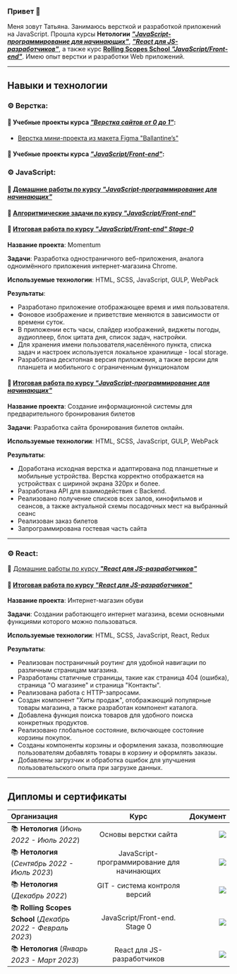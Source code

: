 ### Привет 👋

Меня зовут Татьяна. Занимаюсь версткой и разработкой приложений на JavaScript. Прошла курсы **Нетологии** [**_"JavaScript-программирование для начинающих"_**](https://cat.2035.university/rall/course/18787/?project_id=48), [**_"React для JS-разработчиков"_**](https://netology.ru/programs/react), а также курс [**Rolling Scopes School** **_"JavaScript/Front-end"_**](https://rs.school/js/). Имею опыт верстки и разработки Web приложений.

---

## Навыки и технологии

### ⚙ **Верстка**:

#### 🌟 Учебные проекты курса [**_"Верстка сайтов от 0 до 1"_**](https://from0to1.com.ua/):

- [Верстка мини-проекта из макета Figma "Ballantine’s"](https://github.com/alekseeva-t-v/figma-mini-project)

#### 🌟 Учебные проекты курса [**_"JavaScript/Front-end"_**](https://rs.school/js/):


### ⚙ **JavaScript**:

#### 🌟 [Домашние работы по курсу **_"JavaScript-программирование для начинающих"_**](./project-link/javaskript-dom-home-work.md)

#### 🌟 [Алгоритмические задачи по курсу   **_"JavaScript/Front-end"_**](./project-link/algorithmic-tasks.md)

#### 🌟 [Итоговая работа по курсу **_"JavaScript/Front-end" Stage-0_**](https://github.com/alekseeva-t-v/momentum)

**Название проекта**: Momentum

**Задачи**: Разработка одностраничного веб-приложения, аналога одноимённого приложения интернет-магазина Chrome.

**Используемые технологии**: HTML, SCSS, JavaScript, GULP, WebPack

**Результаты**:

- Разработано приложение отображающее время и имя пользователя.
- Фоновое изображение и приветствие меняются в зависимости от времени суток.
- В приложении есть часы, слайдер изображений, виджеты погоды, аудиоплеер, блок цитата дня, список задач, настройки.
- Для хранения имени пользователя,населённого пункта, списка задач и настроек используется локальное хранилище - local storage.
- Разработана десктопная версия приложения, а также версии для планшета и мобильного с ограниченным функционалом

#### 🌟 [Итоговая работа по курсу **_"JavaScript-программирование для начинающих"_**](https://github.com/alekseeva-t-v/go-to-the-cinema)

**Название проекта**: Создание информационной системы для предварительного бронирования билетов

**Задачи**: Разработка сайта бронирования билетов онлайн.

**Используемые технологии**: HTML, SCSS, JavaScript, GULP, WebPack

**Результаты**:

- Доработана исходная верстка и адаптирована под планшетные и мобильные устройства. Верстка корректно отображается на устройствах с шириной экрана 320px и более.
- Разработана API для взаимодействия с Backend.
- Реализовано получение списков всех залов, кинофильмов и сеансов, а также актуальной схемы посадочных мест на выбранный сеанс
- Реализован заказ билетов
- Запрограммирована гостевая часть сайта

---

### ⚙ **React**:

🌟 [Домашние работы по курсу **_"React для JS-разработчиков"_**](./project-link/react-home-work.md)

#### 🌟 [Итоговая работа по курсу **_"React для JS-разработчиков"_**](https://github.com/alekseeva-t-v/ra16-diploma)

**Название проекта**: Интернет-магазин обуви

**Задачи**: Создании работающего интернет магазина, всеми основными функциями которого можно пользоваться.

**Используемые технологии**: HTML, SCSS, JavaScript, React, Redux

**Результаты**:

- Реализован постраничный роутинг для удобной навигации по различным страницам магазина.
- Разработаны статичные страницы, такие как страница 404 (ошибка), страница "О магазине" и страница "Контакты".
- Реализована работа с HTTP-запросами.
- Создан компонент "Хиты продаж", отображающий популярные товары магазина, а также разработан компонент каталога.
- Добавлена функция поиска товаров для удобного поиска конкретных продуктов.
- Реализовано глобальное состояние, включающее состояние корзины покупок.
- Созданы компоненты корзины и оформления заказа, позволяющие пользователям добавлять товары в корзину и оформлять заказы.
- Добавлены загрузчик и обработка ошибок для улучшения пользовательского опыта при загрузке данных.


---

## Дипломы и сертификаты

| Организация                                                  |                    Курс                    |                                                                                                                                          Документ |
| :----------------------------------------------------------- | :----------------------------------------: | ------------------------------------------------------------------------------------------------------------------------------------------------: |
| 📚 **Нетология** (_Июнь 2022 - Июль 2022_)                   |            Основы верстки сайта            |                         <a href="./docs/netology--layout.pdf"><img src="https://img.shields.io/badge/Сертификат-50b8e4?style=for-the-badge"/></a> |
| 📚 **Нетология** (_Сентябрь 2022 - Июль 2023_)               | JavaScript-программирование для начинающих |                       <a href="./docs/netology--javascript.pdf"><img src="https://img.shields.io/badge/  Диплом-50b8e4?style=for-the-badge"/></a> |
| 📚 **Нетология** (_Декабрь 2022_)                            |       GIT - система контроля версий        |                            <a href="./docs/netology--git.pdf"><img src="https://img.shields.io/badge/Сертификат-50b8e4?style=for-the-badge"/></a> |
| 📚 **Rolling Scopes School** (_Декабрь 2022 - Февраль 2023_) |       JavaScript/Front-end. Stage 0        | <a href="./docs/rs-school--preschool-javascript-frontend.pdf"><img src="https://img.shields.io/badge/Сертификат-50b8e4?style=for-the-badge"/></a> |
| 📚 **Нетология** (_Январь 2023 - Март 2023_)                 |         React для JS-разработчиков         |                       <a href="./docs/netology--react.pdf"><img src="https://img.shields.io/badge/Удостоверение-50b8e4?style=for-the-badge"/></a> |
